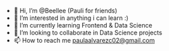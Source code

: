 - 👋 Hi, I’m @Beellee (Pauli for friends)
- 👀 I’m interested in anything i can learn :) 
- 🌱 I’m currently learning Frontend & Data Science
- 💞️ I’m looking to collaborate in Data Science projects 
- 📫 How to reach me paulaalvarezc02@gmail.com


<!---
Beellee/Beellee is a ✨ special ✨ repository because its `README.md` (this file) appears on your GitHub profile.
You can click the Preview link to take a look at your changes.
--->
